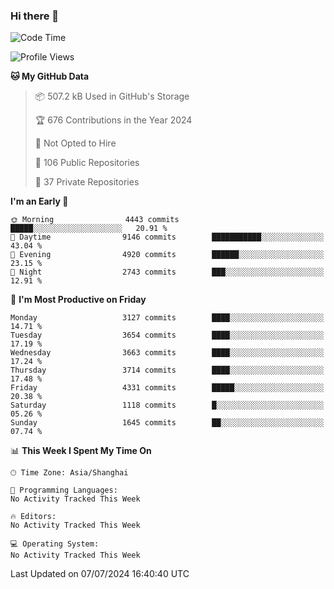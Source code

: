 ### Hi there 👋

<!--
**qbosen/qbosen** is a ✨ _special_ ✨ repository because its `README.md` (this file) appears on your GitHub profile.

Here are some ideas to get you started:

- 🔭 I’m currently working on ...
- 🌱 I’m currently learning ...
- 👯 I’m looking to collaborate on ...
- 🤔 I’m looking for help with ...
- 💬 Ask me about ...
- 📫 How to reach me: ...
- 😄 Pronouns: ...
- ⚡ Fun fact: ...
-->

<!--START_SECTION:waka-->
![Code Time](http://img.shields.io/badge/Code%20Time-2%2C111%20hrs%2036%20mins-blue)

![Profile Views](http://img.shields.io/badge/Profile%20Views-0-blue)

**🐱 My GitHub Data** 

> 📦 507.2 kB Used in GitHub's Storage 
 > 
> 🏆 676 Contributions in the Year 2024
 > 
> 🚫 Not Opted to Hire
 > 
> 📜 106 Public Repositories 
 > 
> 🔑 37 Private Repositories 
 > 
**I'm an Early 🐤** 

```text
🌞 Morning                4443 commits        █████░░░░░░░░░░░░░░░░░░░░   20.91 % 
🌆 Daytime                9146 commits        ███████████░░░░░░░░░░░░░░   43.04 % 
🌃 Evening                4920 commits        ██████░░░░░░░░░░░░░░░░░░░   23.15 % 
🌙 Night                  2743 commits        ███░░░░░░░░░░░░░░░░░░░░░░   12.91 % 
```
📅 **I'm Most Productive on Friday** 

```text
Monday                   3127 commits        ████░░░░░░░░░░░░░░░░░░░░░   14.71 % 
Tuesday                  3654 commits        ████░░░░░░░░░░░░░░░░░░░░░   17.19 % 
Wednesday                3663 commits        ████░░░░░░░░░░░░░░░░░░░░░   17.24 % 
Thursday                 3714 commits        ████░░░░░░░░░░░░░░░░░░░░░   17.48 % 
Friday                   4331 commits        █████░░░░░░░░░░░░░░░░░░░░   20.38 % 
Saturday                 1118 commits        █░░░░░░░░░░░░░░░░░░░░░░░░   05.26 % 
Sunday                   1645 commits        ██░░░░░░░░░░░░░░░░░░░░░░░   07.74 % 
```


📊 **This Week I Spent My Time On** 

```text
🕑︎ Time Zone: Asia/Shanghai

💬 Programming Languages: 
No Activity Tracked This Week

🔥 Editors: 
No Activity Tracked This Week

💻 Operating System: 
No Activity Tracked This Week
```


 Last Updated on 07/07/2024 16:40:40 UTC
<!--END_SECTION:waka-->
